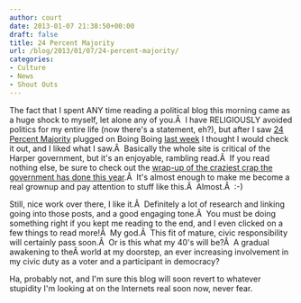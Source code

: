 ```yaml
---
author: court
date: 2013-01-07 21:38:50+00:00
draft: false
title: 24 Percent Majority
url: /blog/2013/01/07/24-percent-majority/
categories:
- Culture
- News
- Shout Outs
---
```


The fact that I spent ANY time reading a political blog this morning came as a huge shock to myself, let alone any of you.Â  I have RELIGIOUSLY avoided politics for my entire life (now there's a statement, eh?), but after I saw [24 Percent Majority](http://24percentmajority.blogspot.ca) plugged on Boing Boing [last week](http://feedproxy.google.com/~r/boingboing/iBag/~3/OQwc7CCGZB0/best-of-canadian-conservative.html) I thought I would check it out, and I liked what I saw.Â  Basically the whole site is critical of the Harper government, but it's an enjoyable, rambling read.Â  If you read nothing else, be sure to check out the [wrap-up of the craziest crap the government has done this year](http://24percentmajority.blogspot.ca/2013/01/2012-best-of-week-87-dec-25-jan-1.html).Â  It's almost enough to make me become a real grownup and pay attention to stuff like this.Â  Almost.Â  :-)

Still, nice work over there, I like it.Â  Definitely a lot of research and linking going into those posts, and a good engaging tone.Â  You must be doing something right if you kept me reading to the end, and I even clicked on a few things to read more!Â  My god.Â  This fit of mature, civic responsibility will certainly pass soon.Â  Or is this what my 40's will be?Â  A gradual awakening to theÂ world at my doorstep, an ever increasing involvement in my civic duty as a voter and a participant in democracy?

Ha, probably not, and I'm sure this blog will soon revert to whatever stupidity I'm looking at on the Internets real soon now, never fear.
